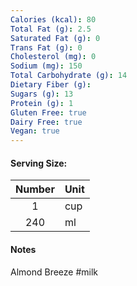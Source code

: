 ```yaml
---
Calories (kcal): 80
Total Fat (g): 2.5
Saturated Fat (g): 0
Trans Fat (g): 0
Cholesterol (mg): 0
Sodium (mg): 150
Total Carbohydrate (g): 14
Dietary Fiber (g): 
Sugars (g): 13
Protein (g): 1
Gluten Free: true
Dairy Free: true
Vegan: true
---
```

#### Serving Size:

| Number | Unit |
| :----: | :--- |
|   1    | cup  |
|  240   | ml   |
#### Notes

Almond Breeze #milk